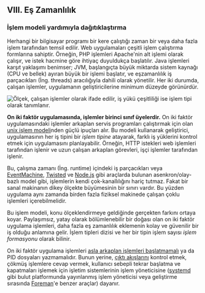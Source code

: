 ## VIII. Eş Zamanlılık
### İşlem modeli yardımıyla dağıtıklaştırma

Herhangi bir bilgisayar programı bir kere çalıştığı zaman bir veya daha fazla işlem tarafından temsil edilir. Web uygulamaları çeşitli işlem çalıştırma formlarına sahiptir. Örneğin, PHP işlemleri Apache'nin alt işlemi olarak çalışır, ve istek hacmine göre ihtiyaç duyuldukça başlatılır. Java işlemleri karşıt yaklaşımı benimser; JVM, başlangıçta büyük miktarda sistem kaynağı (CPU ve bellek) ayıran büyük bir işlemi başlatır, ve eşzamanlılık iş parçacıkları (İng. threads) aracılığıyla dahili olarak yönetilir. Her iki durumda, çalışan işlemler, uygulamanın geliştiricilerine minimum düzeyde görünürdür.

![Ölçek, çalışan işlemler olarak ifade edilir, iş yükü çeşitliliği ise işlem tipi olarak tanımlanır.](/images/process-types.png)

**On iki faktör uygulamasında, işlemler birinci sınıf üyelerdir.** On iki faktör uygulamasındaki işlemler arkaplan servis programları çalıştırmak için olan [unix işlem modeli](https://adam.herokuapp.com/past/2011/5/9/applying_the_unix_process_model_to_web_apps/)nden güçlü ipuçları alır. Bu modeli kullanarak geliştirici, uygulamasının her iş tipini bir *işlem tipine* atayarak, farklı iş yüklerini kontrol etmek için uygulamasını planlayabilir. Örneğin, HTTP istekleri web işlemleri tarafından işlenir ve uzun çalışan arkaplan görevleri, işçi işlemler tarafından işlenir.

Bu, çalışma zamanı (İng. runtime) içindeki iş parçacıkları veya [EventMachine](https://github.com/eventmachine/eventmachine), [Twisted](http://twistedmatrix.com/trac/) ve [Node.js](http://nodejs.org/) gibi araçlarda bulunan asenkron/olay-bazlı model gibi, işlemlerin kendi çok-kanallılığını hariç tutmaz. Fakat bir sanal makinanın dikey ölçekte büyümesinin bir sınırı vardır. Bu yüzden uygulama aynı zamanda birden fazla fiziksel makinede çalışan çoklu işlemleri içerebilmelidir.

Bu işlem modeli, konu ölçeklendirmeye geldiğinde gerçekten farkını ortaya koyar. Paylaşımsız, yatay olarak bölümlenebilir bir doğası olan on iki faktör uygulama işlemleri, daha fazla eş zamanlılık eklemenin kolay ve güvenilir bir iş olduğu anlamına gelir. İşlem tipleri dizisi ve her bir tipin işlem sayısı *işlem formasyonu* olarak bilinir.

On iki faktör uygulama işlemleri [asla arkaplan işlemleri başlatmamalı](http://dustin.github.com/2010/02/28/running-processes.html) ya da PID dosyaları yazmamalıdır. Bunun yerine, [çıktı akışlarını](./logs) kontrol etmek, çökmüş işlemlere cevap vermek, kullanıcı sebepli tekrar başlatma ve kapatmaları işlemek için işletim sistemlerinin işlem yöneticisine ([systemd](https://www.freedesktop.org/wiki/Software/systemd/) gibi bulut platformunda yayınlanmış işlem yöneticisi veya geliştirme sırasında [Foreman](http://blog.daviddollar.org/2011/05/06/introducing-foreman.html)'e benzer araçlar) dayanır.
